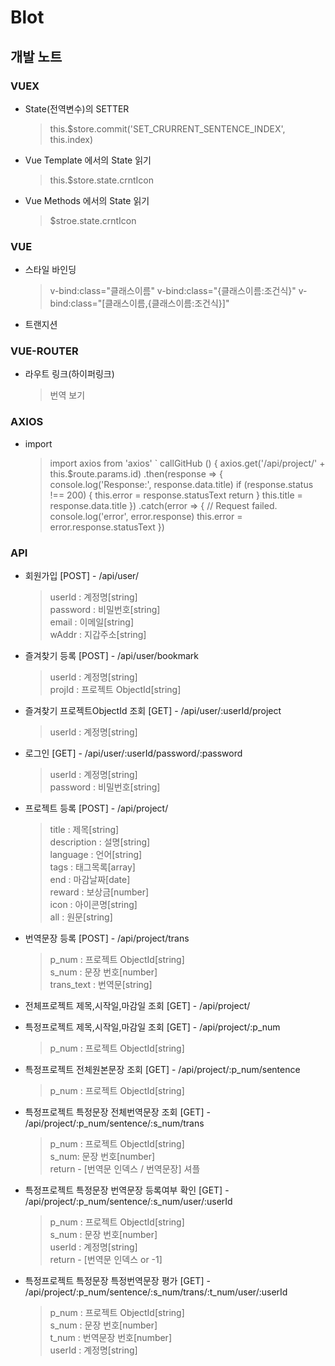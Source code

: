 # Blot


## 개발 노트
### VUEX
- State(전역변수)의 SETTER
    > this.$store.commit('SET_CRURRENT_SENTENCE_INDEX', this.index)
- Vue Template 에서의 State 읽기
    > this.$store.state.crntIcon
- Vue Methods 에서의 State 읽기
    > $stroe.state.crntIcon

### VUE
- 스타일 바인딩
    > v-bind:class="클래스이름"
    > v-bind:class="{클래스이름:조건식}"
    > v-bind:class="[클래스이름,{클래스이름:조건식}]"

- 트랜지션
    > <transition enter-active-class="animated fadeIn">

### VUE-ROUTER
- 라우트 링크(하이퍼링크)
    > <router-link to="trans">번역 보기</router-link>
    
### AXIOS
- import
    > import axios from 'axios'
    ` callGitHub () {
      axios.get('/api/project/' + this.$route.params.id)
        .then(response => {
          console.log('Response:', response.data.title)
          if (response.status !== 200) {
            this.error = response.statusText
            return
          }
          this.title = response.data.title
        })
        .catch(error => {
          // Request failed.
          console.log('error', error.response)
          this.error = error.response.statusText
        })
        
### API
- 회원가입 [POST] - /api/user/ 
    > userId : 계정명[string]   
    > password : 비밀번호[string]  
    > email : 이메일[string]  
    > wAddr : 지갑주소[string]

- 즐겨찾기 등록 [POST] - /api/user/bookmark
	> userId : 계정명[string]   
	> projId : 프로젝트 ObjectId[string]

- 즐겨찾기 프로젝트ObjectId 조회 [GET] - /api/user/:userId/project
	> userId : 계정명[string]

- 로그인 [GET] - /api/user/:userId/password/:password
	> userId : 계정명[string]  
	> password : 비밀번호[string]

- 프로젝트 등록 [POST] - /api/project/
	> title : 제목[string]  
	> description : 설명[string]  
	> language : 언어[string]  
	> tags : 태그목록[array]  
	> end : 마감날짜[date]  
	> reward : 보상금[number]  
	> icon : 아이콘명[string]  
	> all : 원문[string]

- 번역문장 등록 [POST] - /api/project/trans
	> p_num : 프로젝트 ObjectId[string]  
	> s_num : 문장 번호[number]  
	> trans_text : 번역문[string]

- 전체프로젝트 제목,시작일,마감일 조회 [GET] - /api/project/
- 특정프로젝트 제목,시작일,마감일 조회 [GET] - /api/project/:p_num
	> p_num : 프로젝트 ObjectId[string]

- 특정프로젝트 전체원본문장 조회 [GET] - /api/project/:p_num/sentence
	> p_num : 프로젝트 ObjectId[string]

- 특정프로젝트 특정문장 전체번역문장 조회 [GET] - /api/project/:p_num/sentence/:s_num/trans
	> p_num : 프로젝트 ObjectId[string]  
	> s_num: 문장 번호[number]  
	return - [번역문 인덱스 / 번역문장] 셔플

- 특정프로젝트 특정문장 번역문장 등록여부 확인 [GET] - /api/project/:p_num/sentence/:s_num/user/:userId
	> p_num : 프로젝트 ObjectId[string]  
	> s_num : 문장 번호[number]  
	> userId : 계정명[string]  
	return - [번역문 인덱스 or -1]

- 특정프로젝트 특정문장 특정번역문장 평가 [GET] - /api/project/:p_num/sentence/:s_num/trans/:t_num/user/:userId
	> p_num : 프로젝트 ObjectId[string]  
	> s_num : 문장 번호[number]  
	> t_num : 번역문장 번호[number]  
	> userId : 계정명[string]  
    